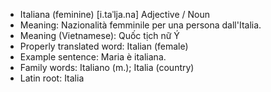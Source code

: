 - Italiana (feminine)	[i.taˈlja.na]	Adjective / Noun
- Meaning: Nazionalità femminile per una persona dall'Italia.
- Meaning (Vietnamese): Quốc tịch nữ Ý
- Properly translated word: Italian (female)
- Example sentence: Maria è italiana.
- Family words: Italiano (m.); Italia (country)
- Latin root: Italia